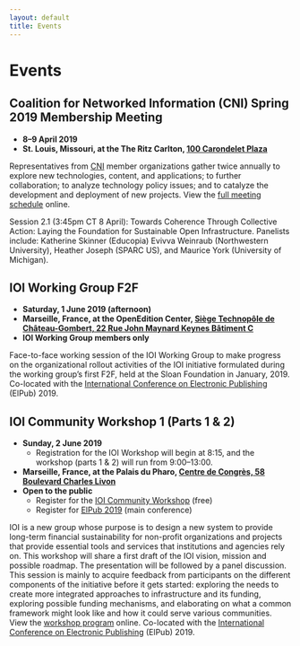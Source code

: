 ```yaml
---
layout: default
title: Events
---
```


# Events

## Coalition for Networked Information (CNI) Spring 2019 Membership Meeting

- **8–9 April 2019**
- **St. Louis, Missouri, at the The Ritz Carlton, [100 Carondelet Plaza](https://cnispring2019membershipmeeting.sched.com/venues?iframe=yes&w=100%&sidebar=yes&bg=no)**

Representatives from [CNI](https://www.cni.org/about-cni) member organizations gather twice annually to explore new technologies, content, and applications; to further collaboration; to analyze technology policy issues; and to catalyze the development and deployment of new projects. View the [full meeting schedule](https://www.cni.org/events/membership-meetings/upcoming-meeting/spring-2019/schedule-s19) online.

Session 2.1 (3:45pm CT 8 April): Towards Coherence Through Collective Action: Laying the Foundation for Sustainable Open Infrastructure. Panelists include: Katherine Skinner (Educopia) Evivva Weinraub (Northwestern University), Heather Joseph (SPARC US), and Maurice York (University of Michigan).

## IOI Working Group F2F

- **Saturday, 1 June 2019 (afternoon)**
- **Marseille, France, at the OpenEdition Center, [Siège Technopôle de Château-Gombert, 22 Rue John Maynard Keynes Bâtiment C](https://goo.gl/maps/yCUhAro665ZGm5HT9)**
- **IOI Working Group members only**

Face-to-face working session of the IOI Working Group to make progress on the organizational rollout activities of the IOI initiative formulated during the working group’s first F2F, held at the Sloan Foundation in January, 2019. Co-located with the [International Conference on Electronic Publishing](https://elpub2019.hypotheses.org/) (ElPub) 2019.

## IOI Community Workshop 1 (Parts 1 & 2)

- **Sunday, 2 June 2019**
  - Registration for the IOI Workshop will begin at 8:15, and the workshop (parts 1 & 2) will run from 9:00–13:00.
- **Marseille, France, at the Palais du Pharo, [Centre de Congrès, 58 Boulevard Charles Livon](https://goo.gl/maps/vLbSVCpCWX4zD3w78)**
- **Open to the public**
  - Register for the [IOI Community Workshop](https://www.azur-colloque.fr/DR12/inscription/preinscription/127) (free)
  - Register for [ElPub 2019](https://elpub2019.hypotheses.org/registration) (main conference)

IOI is a new group whose purpose is to design a new system to provide long-term financial sustainability for non-profit organizations and projects that provide essential tools and services that institutions and agencies rely on. This workshop will share a first draft of the IOI vision, mission and possible roadmap. The presentation will be followed by a panel discussion. This session is mainly to acquire feedback from participants on the different components of the initiative before it gets started: exploring the needs to create more integrated approaches to infrastructure and its funding, exploring possible funding mechanisms, and elaborating on what a common framework might look like and how it could serve various communities. View the [workshop program](https://elpub2019.hypotheses.org/programme/workshops-programme) online. Co-located with the [International Conference on Electronic Publishing](https://elpub2019.hypotheses.org/) (ElPub) 2019.
